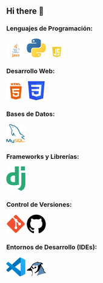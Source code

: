 ## Hi there 👋


### Lenguajes de Programación:
<div>
  <img src="assets/java.png" width=50px>
  <img src="assets/python.png" width=50px>
  <img src="assets/javaScript.png" width=50px>
</div>

### Desarrollo Web:
<div>
  <img src="assets/html.png" width=50px>
  <img src="assets/css.png" width=50px>
</div>

### Bases de Datos:
<div>
  <img src="assets/mysql.png" width=50px>
</div>

### Frameworks y Librerías:
<div>
  <img src="assets/django.png" width=50px>
</div>

### Control de Versiones:
<div>
  <img src="assets/git.png" width=50px>
  <img src="assets/github.png" width=50px>
</div>

### Entornos de Desarrollo (IDEs):  
<div>
  <img src="assets/visualStudio.png" width=50px>
  <img src="assets/bluej.png" width=50px>
</div>

<!--
**JBDev23/JBDev23** is a ✨ _special_ ✨ repository because its `README.md` (this file) appears on your GitHub profile.

Here are some ideas to get you started:

- 🔭 I’m currently working on ...
- 🌱 I’m currently learning ...
- 👯 I’m looking to collaborate on ...
- 🤔 I’m looking for help with ...
- 💬 Ask me about ...
- 📫 How to reach me: ...
- 😄 Pronouns: ...
- ⚡ Fun fact: ...
-->
